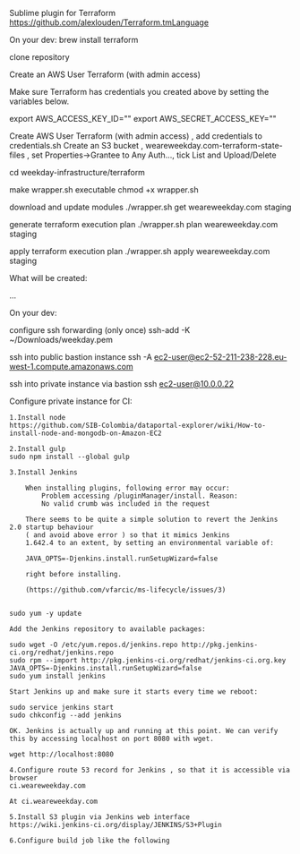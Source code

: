 Sublime plugin for Terraform
https://github.com/alexlouden/Terraform.tmLanguage

On your dev:
brew install terraform

clone repository

Create an AWS User Terraform (with admin access)

Make sure Terraform has credentials you created above by setting the variables below.

export AWS_ACCESS_KEY_ID=""
export AWS_SECRET_ACCESS_KEY=""

Create AWS User Terraform (with admin access) , add credentials to credentials.sh
Create an S3 bucket , weareweekday.com-terraform-state-files , set Properties->Grantee to Any Auth..., tick List and Upload/Delete

cd weekday-infrastructure/terraform

make wrapper.sh executable
chmod +x wrapper.sh

download and update modules
./wrapper.sh get weareweekday.com staging

generate terraform execution plan
./wrapper.sh plan weareweekday.com staging

apply terraform execution plan
./wrapper.sh apply weareweekday.com staging


What will be created:

...

On your dev:

configure ssh forwarding (only once)
ssh-add -K ~/Downloads/weekday.pem

ssh into public bastion instance
ssh -A ec2-user@ec2-52-211-238-228.eu-west-1.compute.amazonaws.com

ssh into private instance via bastion
ssh ec2-user@10.0.0.22

Configure private instance for CI:

	1.Install node
	https://github.com/SIB-Colombia/dataportal-explorer/wiki/How-to-install-node-and-mongodb-on-Amazon-EC2

	2.Install gulp
	sudo npm install --global gulp

	3.Install Jenkins

		When installing plugins, following error may occur:
			Problem accessing /pluginManager/install. Reason:
	    	No valid crumb was included in the request

	    There seems to be quite a simple solution to revert the Jenkins 2.0 startup behaviour
	    ( and avoid above error ) so that it mimics Jenkins
	 	1.642.4 to an extent, by setting an environmental variable of:

	 	JAVA_OPTS=-Djenkins.install.runSetupWizard=false

		right before installing.

		(https://github.com/vfarcic/ms-lifecycle/issues/3)


	sudo yum -y update

	Add the Jenkins repository to available packages:

	sudo wget -O /etc/yum.repos.d/jenkins.repo http://pkg.jenkins-ci.org/redhat/jenkins.repo
	sudo rpm --import http://pkg.jenkins-ci.org/redhat/jenkins-ci.org.key
	JAVA_OPTS=-Djenkins.install.runSetupWizard=false
	sudo yum install jenkins

	Start Jenkins up and make sure it starts every time we reboot:

	sudo service jenkins start
	sudo chkconfig --add jenkins

	OK. Jenkins is actually up and running at this point. We can verify this by accessing localhost on port 8080 with wget.

	wget http://localhost:8080

	4.Configure route 53 record for Jenkins , so that it is accessible via browser
	ci.weareweekday.com

	At ci.weareweekday.com

	5.Install S3 plugin via Jenkins web interface
	https://wiki.jenkins-ci.org/display/JENKINS/S3+Plugin

	6.Configure build job like the following
